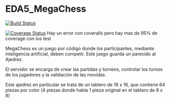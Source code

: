 # EDA5_MegaChess

[![Build Status](https://travis-ci.com/nahueldiaz92/EDA5_MegaChess.svg?branch=main)](https://travis-ci.com/nahueldiaz92/EDA5_MegaChess)

[![Coverage Status](https://coveralls.io/repos/github/nahueldiaz92/EDA5_MegaChess/badge.svg?branch=main)](https://coveralls.io/github/nahueldiaz92/EDA5_MegaChess?branch=main) Hay un error con coveralls pero hay mas de 95% de coverage con los test

MegaChess es un juego por código donde los participantes, mediante inteligencia artificial, deben competir. Este juego guarda un parecido al Ajedrez. 

El servidor se encarga de crear las partidas y torneos, controlar los turnos de los jugadores y la validación de las movidas. 

Este ajedrez en particular se trata de un tablero de 16 x 16, que contiene 64 piezas por color (4 piezas donde había 1 pieza original en el tablero de 8 x 8)
